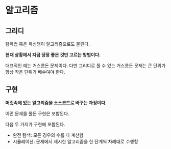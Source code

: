 # 알고리즘

## 그리디

탐욕법 혹은 욕심쟁이 알고리즘으로도 불린다.

**현재 상황에서 지금 당장 좋은 것만 고르는 방법이다.**

대표적인 예는 거스름돈 문제이다. 다만 그리디로 풀 수 있는 거스름돈 문제는 큰 단위가 항상 작은 단위가 배수여야 한다.

## 구현

**머릿속에 있는 알고리즘을 소스코드로 바꾸는 과정이다.**

어떤 문제를 풀든 구현은 포함된다.

다음 두 가지가 구현에 포함된다.

- 완전 탐색: 모든 경우의 수를 다 계산함
- 시뮬레이션: 문제에서 제시한 알고리즘을 한 단계씩 차례대로 수행함